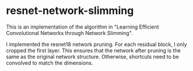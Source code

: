 # resnet-network-slimming

This is an implementation of the algorithm in "Learning Efficient Convolutional Networks through Network Slimming".

I implemented the resnet18 network pruning. For each residual block, I only cropped the first layer. This ensures that the network after pruning is the same as the original network structure. Otherwise, shortcuts need to be convolved to match the dimensions.
